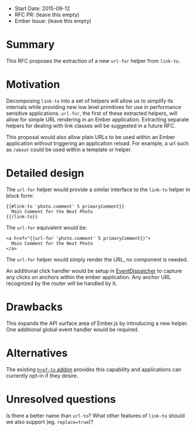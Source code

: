- Start Date: 2015-09-12
- RFC PR: (leave this empty)
- Ember Issue: (leave this empty)

# Summary

This RFC proposes the extraction of a new `url-for` helper from `link-to`.

# Motivation

Decomposing `link-to` into a set of helpers will allow us to simplify its internals while providing new low level primitives for use in performance sensitive applications. `url-for`, the first of these extracted helpers, will allow for simple URL rendering in an Ember application. Extracting separate helpers for dealing with link classes will be suggested in a future RFC.

This proposal would also allow plain URLs to be used within an Ember application without triggering an application reload. For example, a url such as `/about` could be used within a template or helper.

# Detailed design

The `url-for` helper would provide a similar interface to the `link-to` helper in block form:

```
{{#link-to 'photo.comment' 5 primaryComment}}
  Main Comment for the Next Photo
{{/link-to}}
```

The `url-for` equivalent would be:

```
<a href="{{url-for 'photo.comment' 5 primaryComment}}">
  Main Comment for the Next Photo
</a>
```

The `url-for` helper would simply render the URL, no component is needed.

An additional click handler would be setup in [EventDispatcher](https://github.com/emberjs/ember.js/blob/master/packages/ember-views/lib/system/event_dispatcher.js) to capture any clicks on anchors within the ember application. Any anchor URL recognized by the router will be handled by it.

# Drawbacks

This expands the API surface area of Ember.js by introducing a new helper. One additional global event handler would be required.

# Alternatives

The existing [`href-to` addon](https://github.com/intercom/ember-href-to) provides this capability and applications can currently opt-in if they desire.

# Unresolved questions

Is there a better name than `url-to`? What other features of `link-to` should we also support (eg. `replace=true`)?
